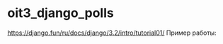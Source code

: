 # oit3_django_polls
https://django.fun/ru/docs/django/3.2/intro/tutorial01/
Пример работы:

























